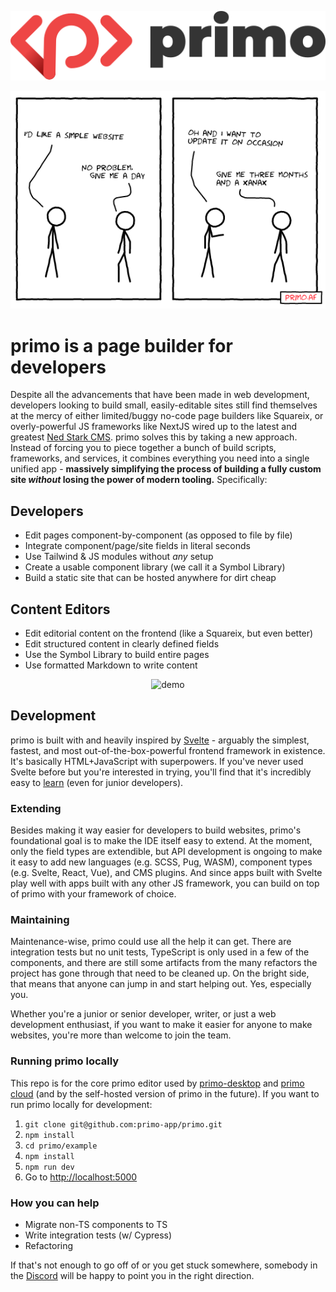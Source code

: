 <p align="center">
  <img src="readme_assets/logo.svg" alt="logo"/>
</p>

<p align="center">
  <img src="readme_assets/comic.png" alt="comic"/>
</p>

# primo is a page builder for developers 

Despite all the advancements that have been made in web development, developers looking to build small, easily-editable sites still find themselves at the mercy of either limited/buggy no-code page builders like Squareix, or overly-powerful JS frameworks like NextJS wired up to the latest and greatest [Ned Stark CMS](https://headlesscms.org/). primo solves this by taking a new approach. Instead of forcing you to piece together a bunch of build scripts, frameworks, and services, it combines everything you need into a single unified app - **massively simplifying the process of building a fully custom site *without* losing the power of modern tooling.** Specifically:

## Developers

* Edit pages component-by-component (as opposed to file by file)
* Integrate component/page/site fields in literal seconds
* Use Tailwind & JS modules without *any* setup
* Create a usable component library (we call it a Symbol Library) 
* Build a static site that can be hosted anywhere for dirt cheap

## Content Editors

* Edit editorial content on the frontend (like a Squareix, but even better)
* Edit structured content in clearly defined fields
* Use the Symbol Library to build entire pages
* Use formatted Markdown to write content 

<p align="center">
  <img src="readme_assets/demo.gif" alt="demo"/>
</p>

## Development

primo is built with and heavily inspired by [Svelte](https://svelte.dev/) - arguably the simplest, fastest, and most out-of-the-box-powerful frontend framework in existence. It's basically HTML+JavaScript with superpowers. If you've never used Svelte before but you're interested in trying, you'll find that it's incredibly easy to [learn](https://svelte.dev/tutorial/basics) (even for junior developers). 

### Extending

Besides making it way easier for developers to build websites, primo's foundational goal is to make the IDE itself easy to extend. At the moment, only the field types are extendible, but API development is ongoing to make it easy to add new languages (e.g. SCSS, Pug, WASM), component types (e.g. Svelte, React, Vue), and CMS plugins. And since apps built with Svelte play well with apps built with any other JS framework, you can build on top of primo with your framework of choice. 

### Maintaining

Maintenance-wise, primo could use all the help it can get. There are integration tests but no unit tests, TypeScript is only used in a few of the components, and there are still some artifacts from the many refactors the project has gone through that need to be cleaned up. On the bright side, that means that anyone can jump in and start helping out. Yes, especially you.

Whether you're a junior or senior developer, writer, or just a web development enthusiast, if you want to make it easier for anyone to make websites, you're more than welcome to join the team.

### Running primo locally

This repo is for the core primo editor used by [primo-desktop](https://github.com/primo-app/primo-desktop) and [primo cloud](https://primocloud.io) (and by the self-hosted version of primo in the future). If you want to run primo locally for development:

1. `git clone git@github.com:primo-app/primo.git`
1. `npm install`
1. `cd primo/example`
1. `npm install`
1. `npm run dev`
1. Go to [http://localhost:5000](http://localhost:5000)

### How you can help

* Migrate non-TS components to TS
* Write integration tests (w/ Cypress)
* Refactoring

If that's not enough to go off of or you get stuck somewhere, somebody in the [Discord](https://discord.gg/kPsAsq) will be happy to point you in the right direction.
